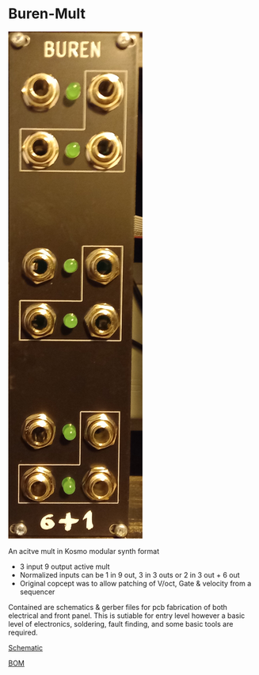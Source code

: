 # Buren-Mult

![Buren Photo](/Docs/Buren-Mult-Photo.png)

An acitve mult in Kosmo modular synth format

- 3 input 9 output active mult
- Normalized inputs can be 1 in 9 out, 3 in 3 outs or 2 in 3 out + 6 out
- Original copcept was to allow patching of V/oct, Gate & velocity from a sequencer

Contained are schematics & gerber files for pcb fabrication of both electrical and front panel. This is sutiable for entry level however a basic level of electronics, soldering, fault finding, and some basic tools are required.

[Schematic](/Docs/Buren-Mult-Schematic.pdf)

[BOM](Docs/Buren-Mult-BOM.pdf)